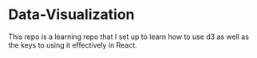 # Data-Visualization
This repo is a learning repo that I set up to learn how to use d3 as well as the keys to using it effectively in React.
